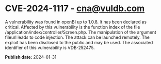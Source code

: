 # CVE-2024-1117 - cna@vuldb.com

A vulnerability was found in openBI up to 1.0.8. It has been declared as critical. Affected by this vulnerability is the function index of the file /application/index/controller/Screen.php. The manipulation of the argument fileurl leads to code injection. The attack can be launched remotely. The exploit has been disclosed to the public and may be used. The associated identifier of this vulnerability is VDB-252475.

**Publish date:** 2024-01-31
